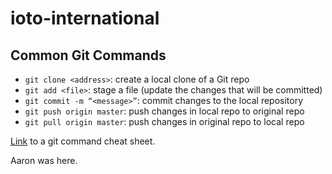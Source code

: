 # ioto-international

## Common Git Commands

* `git clone <address>`: create a local clone of a Git repo
* `git add <file>`: stage a file (update the changes that will be committed)
* `git commit -m “<message>”`: commit changes to the local repository
* `git push origin master`: push changes in local repo to original repo
* `git pull origin master`: push changes in original repo to local repo

[Link](https://www.atlassian.com/git/tutorials/atlassian-git-cheatsheet) to a git command cheat sheet.


Aaron was here. 

